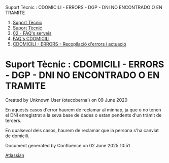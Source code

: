 Suport Tècnic : CDOMICILI - ERRORS - DGP - DNI NO ENCONTRADO O EN TRAMITE  

1.  [Suport Tècnic](index.html)
2.  [Suport Tècnic](13893782.html)
3.  [02 - FAQ's serveis](26313393.html)
4.  [FAQ's CDOMICILI](28705548.html)
5.  [CDOMICILI - ERRORS - Recopilació d'errors i actuació](36340023.html)

Suport Tècnic : CDOMICILI - ERRORS - DGP - DNI NO ENCONTRADO O EN TRAMITE
=========================================================================

Created by Unknown User (otecobernal) on 09 June 2020

  

En aquests casos d'error haurem de reclamar al minhap, ja que o no tenen el DNI enregistrat a la seva base de dades o estan pendents d'un tràmit de tercers.

En qualsevol dels casos, haurem de reclamar que la persona s'ha canviat de domicili.

  

Document generated by Confluence on 02 June 2025 10:51

[Atlassian](http://www.atlassian.com/)